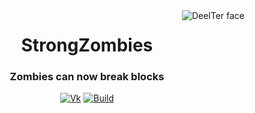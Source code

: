 <img src="https://sun9-50.userapi.com/impg/eSMVuoAV9_QG6uv1eOSsPBZUz-aa9BZb2aXr5w/OJucFlKcS5c.jpg?size=256x256&quality=96&sign=9cb575af4569c220107993a86896529b&type=album" alt="DeelTer face" align="right">
<div align="center">
  <h1>StrongZombies</h1>
  <h3>Zombies can now break blocks</h3>

  [![Vk](https://img.shields.io/badge/vk-DeelTer-9cf)](https://vk.com/DeelTer/)
  [![Build](https://img.shields.io/badge/builds-download-green)](https://github.com/DeelTer/StrongZombies/releases)
</div>
